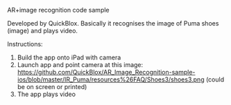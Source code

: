 AR+image recognition code sample

Developed by QuickBlox. Basically it recognises the image of Puma shoes (image) and plays video.

Instructions:
1) Build the app onto iPad with camera
2) Launch app and point camera at this image: https://github.com/QuickBlox/AR_Image_Recognition-sample-ios/blob/master/IR_Puma/resources%26FAQ/Shoes3/shoes3.png (could be on screen or printed)
3) The app plays video